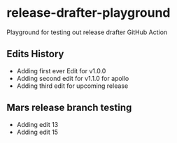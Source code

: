# release-drafter-playground
Playground for testing out release drafter GitHub Action


## Edits History

- Adding first ever Edit for v1.0.0
- Adding second edit for v1.1.0 for apollo
- Adding third edit for upcoming release

## Mars release branch testing

- Adding edit 13
- Adding edit 15